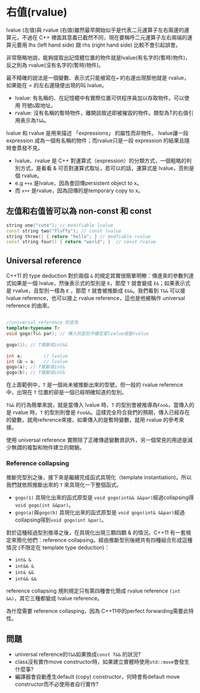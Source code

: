 # 右值\(rvalue\)

lvalue \(左值\)與 rvalue \(右值\)雖然最早開始似乎是代表二元運算子左右兩邊的運算元，不過在 C++ 裡面其意義已截然不同，現在要稱呼二元運算子左右兩端的運算元要用 lhs \(left hand side\) 跟 rhs \(right hand side\) 比較不會引起誤會。

非常簡略地說，能夠提取出記憶體位置的物件就是lvalue\(有名字的\(暫時\)物件\)，反之則為 rvalue\(沒有名字的\(暫時\)物件\)。

最不精確的說法是一個變數、表示式只能被寫在`=` 的右邊出現那他就是 rvalue，如果能在 = 的左右邊隨便出現的叫 lvalue。

* lvalue: 有名稱的、在記憶體中有實際位置可供程序員加以存取物件。可以使用 符號`&`取地址。
* rvalue: 沒有名稱的暫時物件，離開該敘述即被摧毀的物件。類型為T的右值引用表示為`T&&`。

lvalue 和 rvalue 是用來描述 「expressions」 的屬性而非物件。lvalue讓一段 expression 成為一個有名稱的物件；而rvalue只是一段 expression 的結果且隨時會蒸發不見。

* lvalue、rvalue 是 C++ 對運算式（expression）的分類方式，一個粗略的判別方式，是看看 & 可否對運算式取址，若可以的話，運算式是 lvalue，否則是個 rvalue。
* e.g `++x` 是lvalue，因為會回傳persistent object to x。
* 而 `x++` 是rvalue，因為回傳的是temporary copy to x。

## 左值和右值皆可以為 non-const 和 const 

```cpp
string one("cute"); // modifiable lvalue
const string two("fluffy"); // const lvalue
string three() { return "hello"; } // modfiable rvalue
const string four() { return "world"; }  // const rvalue
```

## Universal reference

C++11 的 type deduction 對於兩個 `&` 的規定其實很簡單明瞭：傳進來的參數列達式如果是一個 lvalue，然後表示式的型別是 `E`，那麼 `T` 就會變成 `E&`；如果表示式是 rvalue，且型別一樣為 `E` ，那麼 `T` 就會被推斷成 `E&&`。我們看到 `T&&` 可以接 lvalue reference，也可以接上 rvalue reference，這也是他被稱作 universal reference 的由來。

## 

```cpp
//universal reference 的宣告
template<typename T>
void gogo(T&& par); // 傳入的型別不確定是lvalue或是rvalue
 
gogo(1); // T推斷成int&&
 
int a;        // lvalue
int &b = a;   // lvalue
gogo(a); // T推斷成int&
gogo(b); // T推斷成int&
```

在上面範例中，`T` 是一個尚未被推斷出來的型號，但一般的 rvalue reference 中，出現在 `T` 位置的卻是一個已經明確知道的型別。

`T&&` 的行為簡單來說，就是當傳入 lvalue 時，`T` 的型別會被推導為`Foo&`，當傳入的是 rvalue 時，`T` 的型別則會是 `Foo&&`。這樣完全符合我們的預期，傳入已經存在的變數，就用reference來接，如果傳入的是暫時變數，就用 rvalue 的參考來接。

使用 universal reference 實際除了正確傳遞變數資訊外，另一個常見的用途是減少無謂的複製和物件建立的開銷。

### Reference collapsing 

推斷完型別之後，接下來是繼續完成函式具現化（template instantiation\)。所以我們就依照推斷出來的 `T` 來具現化一下整個函式。

* `gogo(1)` 具現化出來的函式原型是 `void gogo(int&& &&par)`經過collapsing得 `void gogo(int &&par)`。
* `gogo(a)`與`gogo(b)` 具現化出來的函式原型是 `void gogo(int& &&par)`經過collapsing得到`void gogo(int &par)`。

對於這種經過型別推導之後，在具現化出現三顆四顆 & 的情況。C++11 有一套規定來簡化他們：reference collapsing。經由推斷型別後總共有四種組合形成這種情況 \(不限定在 template type deduction\)：

* `int& &`
* `int&& &`
* `int& &&`
* `int&& &&`

reference collapsing 規則規定只有第四種會化簡成 rvalue reference `(int &&)`，其它三種都變成 lvalue reference。

為什麼需要 reference collasping，因為 C++11中的perfect forwarding需要此特性。

## 問題

* universal reference的`T&&`如果換成`const T&&` 的狀況?
* class沒有實作move constructor時，如果建立實體時使用`std::move`會發生什麼事?
* 編譯器會自動產生default \(copy\) constructor，何時會有default move constructor而不必使用者自行實作?

### 



